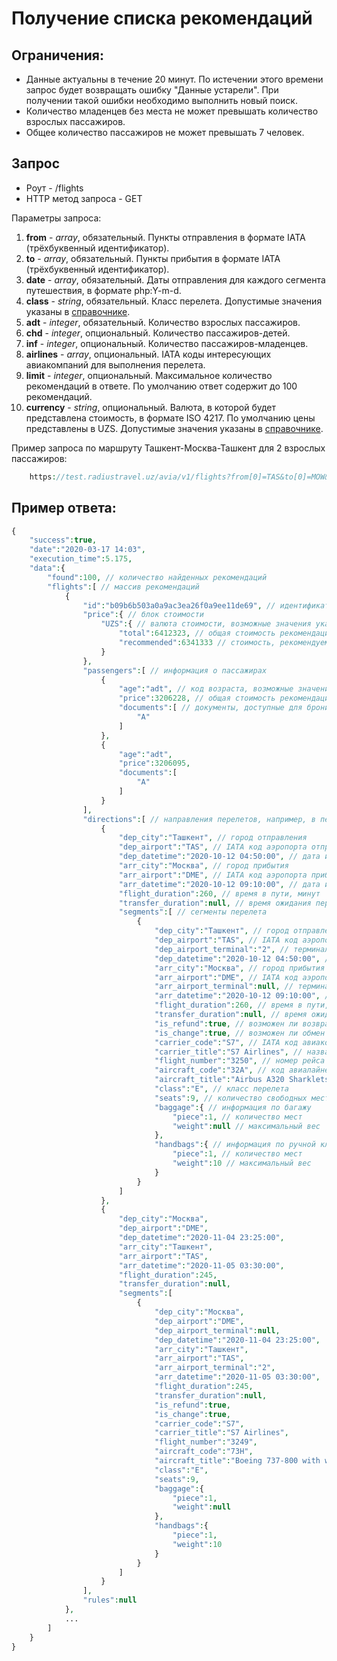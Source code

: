 Получение списка рекомендаций
=============================

Ограничения:
------------

* Данные актуальны в течение 20 минут. По истечении этого времени запрос будет возвращать ошибку "Данные устарели". При получении такой ошибки необходимо выполнить новый поиск.
* Количество младенцев без места не может превышать количество взрослых пассажиров.
* Общее количество пассажиров не может превышать 7 человек.

Запрос
------

* Роут - /flights
* HTTP метод запроса - GET

Параметры запроса:

1. **from** - *array*, обязательный. Пункты отправления в формате IATA (трёхбуквенный идентификатор).
2. **to** - *array*, обязательный. Пункты прибытия в формате IATA (трёхбуквенный идентификатор).
3. **date** - *array*, обязательный. Даты отправления для каждого сегмента путешествия, в формате php:Y-m-d.
4. **class** - *string*, обязательный. Класс перелета. Допустимые значения указаны в [справочнике](guide.md).
5. **adt** - *integer*, обязательный. Количество взрослых пассажиров.
6. **chd** - *integer*, опциональный. Количество пассажиров-детей.
7. **inf** - *integer*, опциональный. Количество пассажиров-младенцев.
8. **airlines** - *array*, опциональный. IATA коды интересующих авиакомпаний для выполнения перелета.
9. **limit** - *integer*, опциональный. Максимальное количество рекомендаций в ответе. По умолчанию ответ содержит до 100 рекомендаций.
10. **currency** - *string*, опциональный. Валюта, в которой будет представлена стоимость, в формате ISO 4217. По умолчанию цены представлены в UZS. Допустимые значения указаны в [справочнике](guide.md).

Пример запроса по маршруту Ташкент-Москва-Ташкент для 2 взрослых пассажиров:

```php
    https://test.radiustravel.uz/avia/v1/flights?from[0]=TAS&to[0]=MOW&date[0]=2020-10-12&from[1]=MOW&to[1]=TAS&date[1]=2020-11-05&adt=2&class=A&limit=50&currency=usd&token=klmnPYz52MUJPH1ZsPXw
```

Пример ответа:
--------------

```php
{
    "success":true,
    "date":"2020-03-17 14:03",
    "execution_time":5.175,
    "data":{
        "found":100, // количество найденных рекомендаций
        "flights":[ // массив рекомендаций
            {
                "id":"b09b6b503a0a9ac3ea26f0a9ee11de69", // идентификатор рекомендации, используется для бронирования
                "price":{ // блок стоимости
                    "UZS":{ // валюта стоимости, возможные значения указаны в справочнике
                        "total":6412323, // общая стоимость рекомендации
                        "recommended":6341333 // стоимость, рекомендуемая авиакомпанией
                    }
                },
                "passengers":[ // информация о пассажирах
                    {
                        "age":"adt", // код возраста, возможные значения указаны в справочнике
                        "price":3206228, // общая стоимость рекомендации для пассажира
                        "documents":[ // документы, доступные для бронирования, возможные значения указаны в справочнике
                            "A"
                        ]
                    },
                    {
                        "age":"adt",
                        "price":3206095,
                        "documents":[
                            "A"
                        ]
                    }
                ],
                "directions":[ // направления перелетов, например, в перелете Ташкент-Москва-Ташкент будет 2 направления: Ташкент-Москва и Москва-Ташкент
                    {
                        "dep_city":"Ташкент", // город отправления
                        "dep_airport":"TAS", // IATA код аэропорта отправления
                        "dep_datetime":"2020-10-12 04:50:00", // дата и время отправления по Гринвичу
                        "arr_city":"Москва", // город прибытия
                        "arr_airport":"DME", // IATA код аэропорта прибытия
                        "arr_datetime":"2020-10-12 09:10:00", // дата и время прибытия по Гринвичу
                        "flight_duration":260, // время в пути, минут
                        "transfer_duration":null, // время ожидания пересадки, минут
                        "segments":[ // сегменты перелета
                            {
                                "dep_city":"Ташкент", // город отправления
                                "dep_airport":"TAS", // IATA код аэропорта отправления
                                "dep_airport_terminal":"2", // терминал аэропорта отправления
                                "dep_datetime":"2020-10-12 04:50:00", // дата и время отправления по Гринвичу
                                "arr_city":"Москва", // город прибытия
                                "arr_airport":"DME", // IATA код аэропорта прибытия
                                "arr_airport_terminal":null, // терминал аэропорта прибытия
                                "arr_datetime":"2020-10-12 09:10:00", // дата и время прибытия по Гринвичу
                                "flight_duration":260, // время в пути, минут
                                "transfer_duration":null, // время ожидания пересадки, минут
                                "is_refund":true, // возможен ли возврат билета
                                "is_change":true, // возможен ли обмен билета
                                "carrier_code":"S7", // IATA код авиакомпании-перевозчика
                                "carrier_title":"S7 Airlines", // название авиакомпании-перевозчика
                                "flight_number":"3250", // номер рейса
                                "aircraft_code":"32A", // код авиалайнера
                                "aircraft_title":"Airbus A320 Sharklets", // название авиалайнера
                                "class":"E", // класс перелета
                                "seats":9, // количество свободных мест
                                "baggage":{ // информация по багажу
                                    "piece":1, // количество мест
                                    "weight":null // максимальный вес
                                },
                                "handbags":{ // информация по ручной клади
                                    "piece":1, // количество мест
                                    "weight":10 // максимальный вес
                                }
                            }
                        ]
                    },
                    {
                        "dep_city":"Москва",
                        "dep_airport":"DME",
                        "dep_datetime":"2020-11-04 23:25:00",
                        "arr_city":"Ташкент",
                        "arr_airport":"TAS",
                        "arr_datetime":"2020-11-05 03:30:00",
                        "flight_duration":245,
                        "transfer_duration":null,
                        "segments":[
                            {
                                "dep_city":"Москва",
                                "dep_airport":"DME",
                                "dep_airport_terminal":null,
                                "dep_datetime":"2020-11-04 23:25:00",
                                "arr_city":"Ташкент",
                                "arr_airport":"TAS",
                                "arr_airport_terminal":"2",
                                "arr_datetime":"2020-11-05 03:30:00",
                                "flight_duration":245,
                                "transfer_duration":null,
                                "is_refund":true,
                                "is_change":true,
                                "carrier_code":"S7",
                                "carrier_title":"S7 Airlines",
                                "flight_number":"3249",
                                "aircraft_code":"73H",
                                "aircraft_title":"Boeing 737-800 with winglets",
                                "class":"E",
                                "seats":9,
                                "baggage":{
                                    "piece":1,
                                    "weight":null
                                },
                                "handbags":{
                                    "piece":1,
                                    "weight":10
                                }
                            }
                        ]
                    }
                ],
                "rules":null
            },
            ...
        ]
    }
}
```